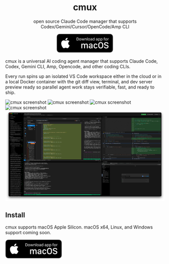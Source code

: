 <h1 align="center">cmux</h1>
<p align="center">open source Claude Code manager that supports Codex/Gemini/Cursor/OpenCode/Amp CLI</p>

<p align="center">
  <a href="https://www.cmux.dev/direct-download-macos">
    <img src="./docs/assets/macos-badge.png" alt="Download cmux for macOS" width="180" />
  </a>
</p>

cmux is a universal AI coding agent manager that supports Claude Code, Codex, Gemini CLI, Amp, Opencode, and other coding CLIs.

Every run spins up an isolated VS Code workspace either in the cloud or in a local Docker container with the git diff view, terminal, and dev server preview ready so parallel agent work stays verifiable, fast, and ready to ship.

![cmux screenshot](./docs/assets/cmux0.png)
![cmux screenshot](./docs/assets/cmux1.png)
![cmux screenshot](./docs/assets/cmux2.png)
![cmux screenshot](./docs/assets/cmux3.png)
![cmux screenshot](./docs/assets/cmux4.png)

## Install

cmux supports macOS Apple Silicon. macOS x64, Linux, and Windows support coming soon.

<a href="https://www.cmux.dev/direct-download-macos">
  <img src="./docs/assets/macos-badge.png" alt="Download cmux for macOS" width="180" />
</a>

<!-- ```bash
# with bun
bunx cmux@latest

# with npm
npx cmux@latest

# or to install globally
bun add -g cmux@latest
npm install -g cmux@latest
``` -->

<!-- ```bash
# with uv
uvx cmux@latest
``` -->

<!-- ## Upgrade

```bash
cmux upgrade
``` -->

<!-- ## Uninstall

```bash
cmux uninstall
``` -->
